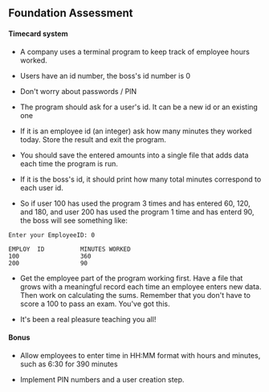 ## Foundation Assessment

#### Timecard system

* A company uses a terminal program to keep track of employee hours worked.

* Users have an id number, the boss's id number is 0

* Don't worry about passwords / PIN

* The program should ask for a user's id. It can be a new id or an existing one

* If it is an employee id (an integer) ask how many minutes they worked today. Store the result and exit the program.

* You should save the entered amounts into a single file that adds data each time the program is run.

* If it is the boss's id, it should print how many total minutes correspond to each user id.

* So if user 100 has used the program 3 times and has entered 60, 120, and 180, and user 200 has used the program 1 time and has enterd 90, the boss will see something like:

```
Enter your EmployeeID: 0

EMPLOY  ID          MINUTES WORKED
100                 360
200                 90
```

* Get the employee part of the program working first. Have a file that grows with a meaningful record each time an employee enters new data. Then work on calculating the sums. Remember that you don't have to score a 100 to pass an exam. You've got this.

* It's been a real pleasure teaching you all!

#### Bonus

* Allow employees to enter time in HH:MM format with hours and minutes, such as 6:30 for 390 minutes

* Implement PIN numbers and a user creation step.
